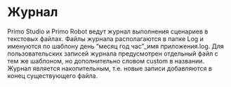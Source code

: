 # Журнал

Primo Studio и Primo Robot ведут журнал выполнения сценариев в текстовых файлах. Файлы журнала располагаются в папке Log и именуются по шаблону день “месяц год час”\_имя приложения.log. Для пользовательских записей журнала предусмотрен отдельный файл с тем же шаблоном, но дополнительно словом custom в названии. Журнал является накопительным, т.е. новые записи добавляются в конец существующего файла.
